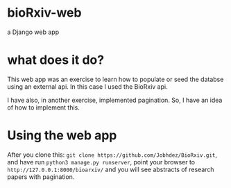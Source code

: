 # bioRxiv-web
a Django web app 

# what does it do?
This web app was an exercise to learn how to populate or seed the databse using an external api. In this case I used the BioRxiv api.

I have also, in another exercise, implemented pagination. So, I have an idea of how to implement this.

# Using the web app

After you clone this: `git clone https://github.com/Jobhdez/BioRxiv.git`, and have run `python3 manage.py runserver`, point your browser to `http://127.0.0.1:8000/bioarxiv/` and you will see abstracts of research papers with pagination.

